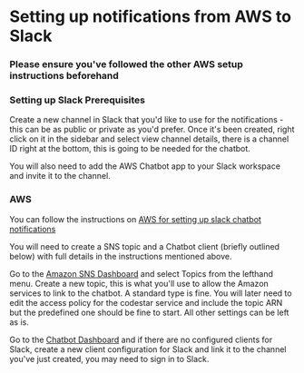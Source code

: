 # Setting up notifications from AWS to Slack

### Please ensure you've followed the other AWS setup instructions beforehand

### Setting up Slack Prerequisites
Create a new channel in Slack that you'd like to use for the notifications - this can be as public or private as you'd prefer. Once it's been created, right click on it in the sidebar and select view channel details, there is a channel ID right at the bottom, this is going to be needed for the chatbot.

You will also need to add the AWS Chatbot app to your Slack workspace and invite it to the channel.

### AWS
You can follow the instructions on [AWS for setting up slack chatbot notifications](https://docs.aws.amazon.com/dtconsole/latest/userguide/notifications-chatbot.html#)

You will need to create a SNS topic and a Chatbot client (briefly outlined below) with full details in the instructions mentioned above.

Go to the [Amazon SNS Dashboard](https://eu-west-2.console.aws.amazon.com/sns/v3/home?region=eu-west-2#/dashboard) and select Topics from the lefthand menu. Create a new topic, this is what you'll use to allow the Amazon services to link to the chatbot. A standard type is fine. You will later need to edit the access policy for the codestar service and include the topic ARN but the predefined one should be fine to start. All other settings can be left as is.


Go to the [Chatbot Dashboard](https://us-east-2.console.aws.amazon.com/chatbot/home?region=eu-west-2#/chat-clients) and if there are no configured clients for Slack, create a new client configuration for Slack and link it to the channel you've just created, you may need to sign in to Slack.
